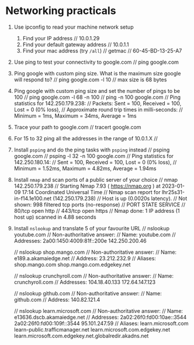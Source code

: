 # Networking practicals

1. Use ipconfig to read your machine network setup
   1. Find your IP address
      // 10.0.1.29
   2. Find your default gateway address
      // 10.0.1.1
   3. Find your mac address (try `/all`)
      // getmac
      // 60-45-BD-13-25-A7
2. Use ping to test your connectivity to google.com
      // ping google.com
3. Ping google with custom ping size. What is the maximum size google will respond to?
      // ping google.com -l 10
      // max size is 68 bytes
4. Ping google with custom ping size and set the number of pings to be 100
      // ping google.com -l 68 -n 100
      // ping -n 100 google.com
      // Ping statistics for 142.250.179.238:
      // Packets: Sent = 100, Received = 100, Lost = 0 (0% loss),
      // Approximate round trip times in milli-seconds:
      // Minimum = 1ms, Maximum = 34ms, Average = 1ms
5. Trace your path to google.com
      // tracert google.com
6. For 15 to 32 ping all the addresses in the range of 10.0.1.X
      //
7. Install `psping` and do the ping tasks with `psping` instead
      // psping google.com
      // psping -l 32 -n 100 google.com
      // Ping statistics for 142.250.180.14:
      // Sent = 100, Received = 100, Lost = 0 (0% loss),
      // Minimum = 1.52ms, Maximum = 4.82ms, Average = 1.94ms
8. Install `nmap` and scan ports of a public server of your choice
      // nmap 142.250.179.238
      // Starting Nmap 7.93 ( https://nmap.org ) at 2023-01-09 17:14 Coordinated Universal Time
      // Nmap scan report for lhr25s31-in-f14.1e100.net (142.250.179.238)
      // Host is up (0.0020s latency).
      // Not shown: 998 filtered tcp ports (no-response)
      // PORT    STATE SERVICE
      // 80/tcp  open  http
      // 443/tcp open  https
      // Nmap done: 1 IP address (1 host up) scanned in 4.88 seconds
9. Install `nslookup` and translate 5 of your favourite URL
      // nslookup youtube.com
      // Non-authoritative answer:
      // Name:    youtube.com
      // Addresses:  2a00:1450:4009:81f::200e
          142.250.200.46

      // nslookup shop.mango.com
      // Non-authoritative answer:
      // Name:    e189.a.akamaiedge.net
      // Address:  23.212.232.9
      // Aliases:  shop.mango.com
          shop.mango.com.edgekey.net

      // nslookup crunchyroll.com
      // Non-authoritative answer:
      // Name:    crunchyroll.com
      // Addresses:  104.18.40.133
          172.64.147.123

      // nslookup github.com
      // Non-authoritative answer:
      // Name:    github.com
      // Address:  140.82.121.4

      // nslookup learn.microsoft.com
      // Non-authoritative answer:
      // Name:    e13636.dscb.akamaiedge.net
      // Addresses:  2a02:26f0:fd00:10ae::3544
          2a02:26f0:fd00:109f::3544
          95.101.247.59
      // Aliases:  learn.microsoft.com
          learn-public.trafficmanager.net
          learn.microsoft.com.edgekey.net
          learn.microsoft.com.edgekey.net.globalredir.akadns.net